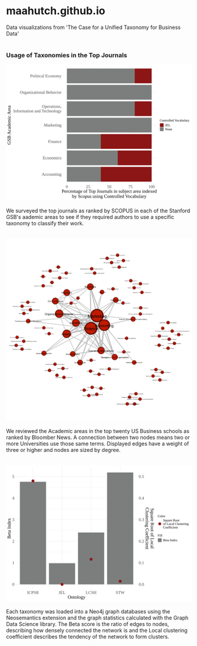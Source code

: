 # maahutch.github.io
Data visualizations from 'The Case for a Unified Taxonomy for Business Data'
<br />
<br />
### Usage of Taxonomies in the Top Journals ###
<img src="./stacked_bar_6_13_24.svg">
<br />
<br />
We surveyed the top journals as ranked by SCOPUS in each of the Stanford GSB's aademic areas to see if they required authors to use a specific taxonomy
to classify their work.  
<br />
<br />
<br />
<img src="./co_occureence_plot_06_11_24.png">
<br />
<br />
We reviewed the Academic areas in the top twenty US Business schools as ranked by Bloomber News. A connection between two nodes means two or more Universities use those same terms. Displayed edges have a weight of three or higher and nodes are sized by degree.  
<br />
<br />
<br />
<img src="./bar_plot_6_13_24_2.svg">
<br />
<br />
Each taxonomy was loaded into a Neo4j graph databases using the Neosemantics extension and the graph statistics calculated with the Graph Data Science library. 
The Beta score is the ratio of edges to nodes, describing how densely connected the network is and the Local clustering coefficient describes the tendency of the network to form clusters.